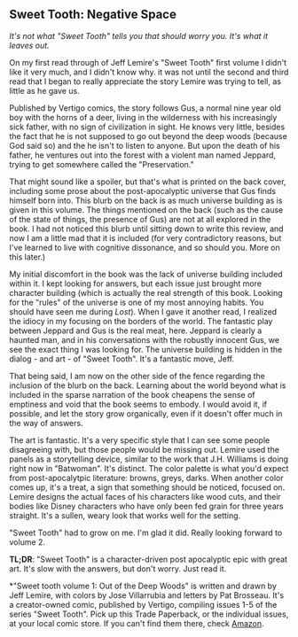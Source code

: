 ## Sweet Tooth: Negative Space *It's not what "Sweet Tooth" tells you  that should worry you. It's what it leaves out.*On my first read through of Jeff Lemire's "Sweet Tooth" first volume I didn't like it very much, and I didn't know why. it was not until the second and third read that I began to really appreciate the story Lemire was trying to tell, as little as he gave us.   Published by Vertigo comics, the story follows Gus, a normal nine year old boy with the horns of a deer, living in the wilderness with his increasingly sick father, with no sign of civilization in sight. He knows very little, besides the fact that he is not supposed to go out beyond the deep woods (because God said so) and the he isn't to listen to anyone. But upon the death of his father, he ventures out into the forest with a violent man named Jeppard, trying to get somewhere called the "Preservation." That might sound like a spoiler, but that's what is printed on the back cover, including some prose about the post-apocalyptic universe that Gus finds himself born into. This blurb on the back is as much universe building as is given in this volume. The things mentioned on the back (such as the cause of the state of things, the presence of Gus) are not at all explored in the book. I had not noticed this blurb until sitting down to write this review, and now I am a little mad that it is included (for very contradictory reasons, but I've learned to live with cognitive dissonance, and so should you. More on this later.)  My initial discomfort in the book was the lack of universe building included within it. I kept looking for answers, but each issue just brought more character building (which is actually the real strength of this book. Looking for the "rules" of the universe is one of my most annoying habits. You should have seen me during *Lost*). When I gave it another read, I realized the idiocy in my focusing on the borders of the world. The fantastic play between Jeppard and Gus is the real meat, here. Jeppard is clearly a haunted man, and in his conversations with the robustly innocent Gus, we see the exact thing I was looking for. The universe building is hidden in the dialog - and art - of "Sweet Tooth". It's a fantastic move, Jeff. That being said, I am now on the other side of the fence regarding the inclusion of the blurb on the back. Learning about the world beyond what is included in the sparse narration of the book cheapens the sense of emptiness and void that the book seems to embody. I would avoid it, if possible, and let the story grow organically, even if it doesn't offer much in the way of answers. The art is fantastic. It's a very specific style that I can see some people disagreeing with, but those people would be missing out. Lemire used the panels as a storytelling device, similar to the work that J.H. Williams is doing right now in "Batwoman". It's distinct. The color palette is what you'd expect from post-apocalytpic literature: browns, greys, darks. When another color comes up, it's a treat, a sign that something should be noticed, focused on. Lemire designs the actual faces of his characters like wood cuts, and their bodies like Disney characters who have only been fed grain for three years straight. It's a sullen, weary look that works well for the setting. "Sweet Tooth" had to grow on me. I'm glad it did. Really looking forward to volume 2.  **TL;DR**: "Sweet Tooth" is a character-driven post apocalyptic epic with great art. It's slow with the answers, but don't worry. Just read it. *"Sweet tooth volume 1: Out of the Deep Woods" is written and drawn by Jeff Lemire, with colors by Jose Villarrubia and letters by Pat Brosseau. It's a creator-owned comic, published by Vertigo, compiling issues 1-5 of the series "Sweet Tooth". Pick up this Trade Paperback, or the individual issues, at your local comic store. If you can't find them there, check [Amazon](http://www.amazon.com). 